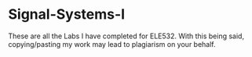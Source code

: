 # Signal-Systems-I
These are all the Labs I have completed for ELE532. With this being said, copying/pasting my work may lead to plagiarism on your behalf. 
